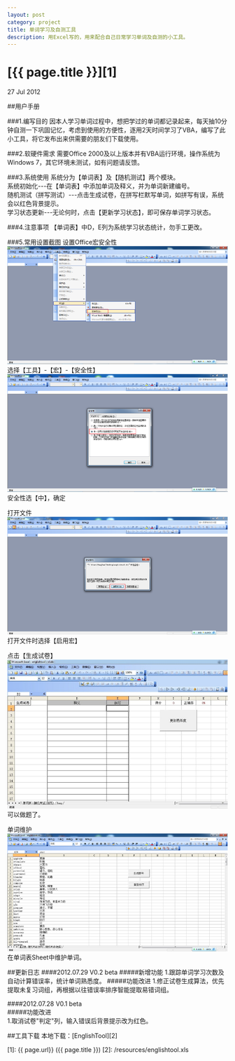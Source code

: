 ```yaml
---
layout: post
category: project
title: 单词学习及自测工具
description: 用Excel写的，用来配合自己日常学习单词及自测的小工具。
---
```


# [{{ page.title }}][1]

27 Jul 2012

##用户手册


###1.编写目的
因本人学习单词过程中，想把学过的单词都记录起来，每天抽10分钟自测一下巩固记忆，考虑到使用的方便性，逐用2天时间学习了VBA，编写了此小工具，将它发布出来供需要的朋友们下载使用。

###2.软硬件需求
需要Office 2000及以上版本并有VBA运行环境，操作系统为Windows 7，其它环境未测试，如有问题请反馈。

###3.系统使用
系统分为【单词表】及【随机测试】两个模块。  
系统初始化---在【单词表】中添加单词及释义，并为单词新建编号。  
随机测试（拼写测试）---点击生成试卷，在拼写栏默写单词，如拼写有误，系统会以红色背景提示。  
学习状态更新---无论何时，点击【更新学习状态】，即可保存单词学习状态。  

###4.注意事项
【单词表】中D，E列为系统学习状态统计，勿手工更改。

###5.常用设置截图
设置Office宏安全性
![Line](/photos/englishtool/englishtool-1.png)
选择【工具】-【宏】-【安全性】
![Line](/photos/englishtool/englishtool-2.png)
安全性选【中】，确定

打开文件
![Line](/photos/englishtool/englishtool-3.png)
打开文件时选择【启用宏】

点击【生成试卷】
![Line](/photos/englishtool/englishtool-7.jpg)
可以做题了。

单词维护
![Line](/photos/englishtool/englishtool-6.png)
在单词表Sheet中维护单词。

##更新日志
####2012.07.29 V0.2 beta
#####新增功能
1.跟踪单词学习次数及自动计算错误率，统计单词熟悉度。
#####功能改进
1.修正试卷生成算法，优先提取未复习词组，再根据以往错误率排序智能提取易错词组。  


####2012.07.28 V0.1 beta  
#####功能改进  
1.取消试卷"判定"列，输入错误后背景提示改为红色。  

##工具下载
本地下载：[EnglishTool][2]


[1]:    {{ page.url}}  ({{ page.title }})
[2]: /resources/englishtool.xls
